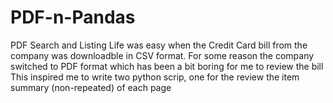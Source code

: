 # PDF-n-Pandas
PDF Search and Listing
Life was easy when the Credit Card bill from the company was downloadble in CSV format. For some reason the company switched to PDF format which 
has been a bit boring for me to review the bill
This inspired me to write two python scrip, one for the review the item summary (non-repeated) of each page
